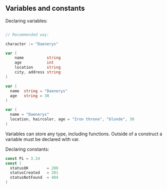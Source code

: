 ## Variables and constants

Declaring variables:

```go

// Recommended way:

character := "Daenerys"

var (
    name          string
    age           int
    location      string
    city, address string
)

var (
  name  string = "Daenerys"
  age   string = 30
)

var (
  name = "Daenerys"
  location, haircolor, age = "Iron throne", "blonde", 30
)
```

Variables can store any type, including functions. Outside of a construct
a variable must be declared with var.

Declaring constants:

```go
const Pi = 3.14
const (
  statusOK        = 200
  statusCreated   = 201
  statusNotFound  = 404
)
```
